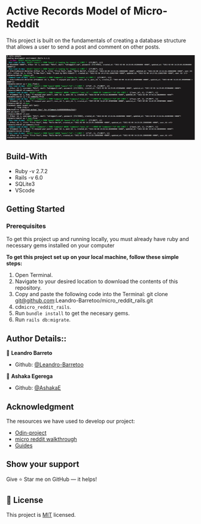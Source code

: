 # Active Records Model of Micro-Reddit

This project is built on the fundamentals of creating a database structure that allows a user to send a post and comment on other posts.

![screenshot](app/assets/images/app_screenshot.jpg)

## Build-With

- Ruby -v  2.7.2
- Rails -v 6.0
- SQLite3
- VScode


## Getting Started

### Prerequisites

To get this project up and running locally, you must already have ruby and necessary gems installed on your computer

**To get this project set up on your local machine, follow these simple steps:**

1. Open Terminal.
2. Navigate to your desired location to download the contents of this repository.
3. Copy and paste the following code into the Terminal: git clone git@github.com:Leandro-Barretoo/micro_reddit_rails.git
4. cd```micro_reddit_rails```.
5. Run ```bundle install``` to get the necesary gems.
6. Run `rails db:migrate`.


## Author Details::

👤 **Leandro Barreto**

- Github: [@Leandro-Barretoo](https://github.com/Leandro-Barretoo)

👤 **Ashaka Egerega**

- Github: [@AshakaE](https://github.com/AshakaE)

## Acknowledgment
The resources we have used to develop our project:

- [Odin-project](https://www.theodinproject.com/courses/ruby-on-rails/lessons/building-with-active-record-ruby-on-rails)
- [micro reddit walkthrough](https://jberczel.github.io/micro-reddit-walkthrough/)
- [Guides](https://guides.rubyonrails.org/active_record_validations.html#length)

## Show your support

Give ⭐ Star me on GitHub — it helps!

## 📝 License

This project is [MIT](lic.url) licensed.  

